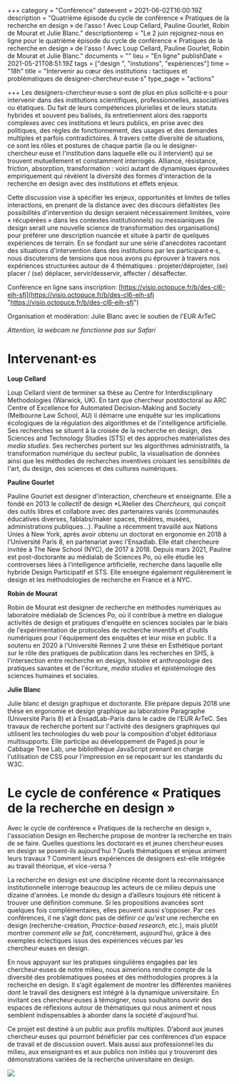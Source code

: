 +++
category = "Conférence"
dateevent = 2021-06-02T16:00:19Z
description = "Quatrième épisode du cycle de conférence « Pratiques de la recherche en design » de l'asso ! Avec Loup Cellard, Pauline Gourlet, Robin de Mourat et Julie Blanc."
descriptiontemp = "Le 2 juin rejoignez-nous en ligne pour le quatrième épisode du cycle de conférence « Pratiques de la recherche en design » de l'asso ! Avec Loup Cellard, Pauline Gourlet, Robin de Mourat et Julie Blanc."
documents = ""
lieu = "En ligne"
publishDate = 2021-05-21T08:51:19Z
tags = ["design ", "instutions", "expériences"]
time = "18h"
title = "Intervenir au cœur des institutions : tactiques et problématiques de designer-chercheur·euse·s"
type_page = "actions"

+++
Les designers-chercheur·euse·s sont de plus en plus sollicité·e·s pour intervenir dans des institutions scientifiques, professionnelles, associatives ou étatiques. Du fait de leurs compétences plurielles et de leurs statuts hybrides et souvent peu balisés, ils entretiennent alors des rapports complexes avec ces institutions et leurs publics, en prise avec des politiques, des règles de fonctionnement, des usages et des demandes multiples et parfois contradictoires. À travers cette diversité de situations, ce sont les rôles et postures de chaque partie (la ou le designer-chercheur·euse et l'institution dans laquelle elle ou il intervient) qui se trouvent mutuellement et constamment interrogés. Alliance, résistance, friction, absorption, transformation : voici autant de dynamiques éprouvées empiriquement qui révèlent la diversité des formes d'interaction de la recherche en design avec des institutions et effets enjeux.

Cette discussion vise à spécifier les enjeux, opportunités et limites de telles interactions, en prenant de la distance avec des discours défaitistes (les possibilités d'intervention du design seraient nécessairement limitées, voire « récupérées » dans les contextes institutionnels) ou messianiques (le design serait une nouvelle science de transformation des organisations) pour préférer une description nuancée et située à partir de quelques expériences de terrain. En se fondant sur une série d'anecdotes racontant des situations d'intervention dans des institutions par les participant·e·s, nous discuterons de tensions que nous avons pu éprouver à travers nos expériences structurées autour de 4 thématiques : projeter/déprojeter, (se) placer / (se) déplacer, servir/desservir, affecter / désaffecter.

Conférence en ligne sans inscription: [https://visio.octopuce.fr/b/des-cl6-eih-sfj](https://visio.octopuce.fr/b/des-cl6-eih-sfj "https://visio.octopuce.fr/b/des-cl6-eih-sfj")

Organisation et modération: Julie Blanc avec le soutien de l'EUR ArTeC

_Attention, la webcam ne fonctionne pas sur Safari_

# Intervenant·es

**Loup Cellard**

Loup Cellard vient de terminer sa thèse au Centre for Interdisciplinary Methodologies (Warwick, UK). En tant que chercheur postdoctoral au ARC Centre of Excellence for Automated Decision-Making and Society (Melbourne Law School, AU) il démarre une enquête sur les implications écologiques de la régulation des algorithmes et de l'intelligence artificielle. Ses recherches se situent à la croisée de la recherche en design, des Sciences and Technology Studies (STS) et des approches matérialistes des _media studies_. Ses recherches portent sur les algorithmes administratifs, la transformation numérique du secteur public, la visualisation de données ainsi que les méthodes de recherches inventives croisant les sensibilités de l'art, du design, des sciences et des cultures numériques.

**Pauline Gourlet**

Pauline Gourlet est designer d'interaction, chercheure et enseignante. Elle a fondé en 2013 le collectif de design *L’Atelier des _Chercheurs,_ qui conçoit des outils libres et collabore avec des partenaires variés (communautés éducatives diverses, fablabs/maker spaces, théâtres, musées, administrations publiques...). Pauline a récemment travaillé aux Nations Unies à New York, après avoir obtenu un doctorat en ergonomie en 2018 à l'Université Paris 8, en partenariat avec l'Ensadlab. Elle était chercheure invitée à The New School (NYC), de 2017 à 2018. Depuis mars 2021, Pauline est post-doctorante au médialab de Sciences Po, où elle étudie les controverses liées à l’intelligence artificielle, recherche dans laquelle elle hybride Design Participatif et STS. Elle enseigne également régulièrement le design et les méthodologies de recherche en France et à NYC.

**Robin de Mourat**

Robin de Mourat est designer de recherche en méthodes numériques au laboratoire médialab de Sciences Po, où il contribue à mettre en dialogue activités de design et pratiques d'enquête en sciences sociales par le biais de l'expérimentation de protocoles de recherche inventifs et d'outils numériques pour l'équipement des enquêtes et leur mise en public. Il a soutenu en 2020 à l'Université Rennes 2 une thèse en Esthétique portant sur le rôle des pratiques de publication dans les recherches en SHS, à l'intersection entre recherche en design, histoire et anthropologie des pratiques savantes et de l'écriture, _media studies_ et épistémologie des sciences humaines et sociales.

**Julie Blanc**

Julie blanc et design graphique et doctorante. Elle prépare depuis 2018 une thèse en ergonomie et design graphique au laboratoire Paragraphe (Université Paris 8) et à EnsadLab-Paris dans le cadre de l’EUR ArTeC. Ses travaux de recherche portent sur l'activité des designers graphiques qui utilisent les technologies du web pour la composition d'objet éditoriaux multisupports. Elle participe au développement de Paged.js pour le Cabbage Tree Lab, une bibliothèque JavaScript prenant en charge l'utilisation de CSS pour l'impression en se reposant sur les standards du W3C.

# Le cycle de conférence « Pratiques de la recherche en design »

Avec le cycle de conférence « Pratiques de la recherche en design », l'association Design en Recherche propose de montrer la recherche en train de se faire. Quelles questions les doctorant·es et jeunes chercheur·euses en design se posent-ils aujourd'hui ? Quels thématiques et enjeux animent leurs travaux ? Comment leurs expériences de designers est-elle intégrée au travail théorique, et vice-versa ?

La recherche en design est une discipline récente dont la reconnaissance institutionnelle interroge beaucoup les acteurs de ce milieu depuis une dizaine d'années. Le monde du design a d’ailleurs toujours été réticent à trouver une définition commune. Si les propositions avancées sont quelques fois complémentaires, elles peuvent aussi s’opposer. Par ces conférences, il ne s’agit donc pas de définir _ce qu'est_ une recherche en design (recherche-création, _Practice-based research_, etc.), mais plutôt montrer _comment elle se fait,_ concrètement, aujourd’hui, grâce à des exemples éclectiques issus des expériences vécues par les chercheur·euses en design.

En nous appuyant sur les pratiques singulières engagées par les chercheur·euses de notre milieu, nous aimerions rendre compte de la diversité des problématiques posées et des méthodologies propres à la recherche en design. Il s‘agit également de montrer les différentes manières dont le travail des designers est intégré à la dynamique universitaire. En invitant ces chercheur·euses à témoigner, nous souhaitons ouvrir des espaces de réflexions autour de thématiques qui nous animent et nous semblent indispensables à aborder dans la société d'aujourd'hui.

Ce projet est destiné à un public aux profils multiples. D’abord aux jeunes chercheur·euses qui pourront bénéficier par ces conférences d’un espace de travail et de discussion ouvert. Mais aussi aux professionnel·les du milieu, aux enseignant·es et aux publics non initiés qui y trouveront des démonstrations variées de la recherche universitaire en design.

![](/images/pratique-de-la-recherche-en-design.jpg)